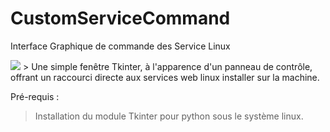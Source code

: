 # CustomServiceCommand
Interface Graphique de commande des Service Linux

<img src='https://raw.githubusercontent.com/Tracks12/CustomServiceCommand/master/screenshot_40.png' />
> Une simple fenêtre Tkinter, à l'apparence d'un panneau de contrôle, offrant un raccourci directe aux services web linux installer sur la machine.

Pré-requis :

> Installation du module Tkinter pour python sous le système linux.

